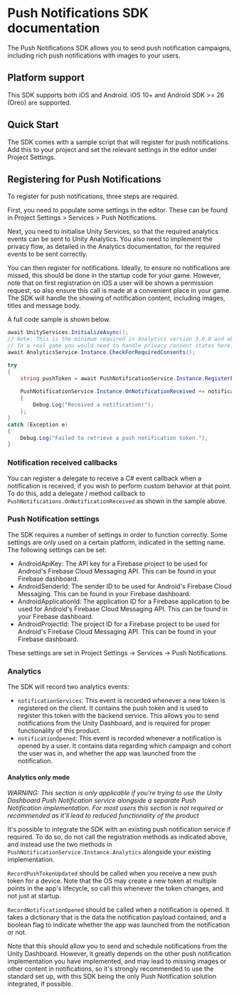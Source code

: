 # Push Notifications SDK documentation

The Push Notifications SDK allows you to send push notification campaigns, including rich push notifications with images to your users.

## Platform support

This SDK supports both iOS and Android. iOS 10+ and Android SDK >= 26 (Oreo) are supported.

## Quick Start

The SDK comes with a sample script that will register for push notifications. Add this to your project and set the relevant settings in the editor under Project Settings.

## Registering for Push Notifications

To register for push notifications, three steps are required.

First, you need to populate some settings in the editor. These can be found in Project Settings > Services > Push Notifications.

Next, you need to initialise Unity Services, so that the required analytics events can be sent to Unity Analytics. You also need to implement the privacy flow, as detailed in the Analytics documentation, for the required events to be sent correctly.

You can then register for notifications. Ideally, to ensure no notifications are missed, this should be done in the startup code for your game. However, note that on first registration on iOS a user will be shown a permission request, so also ensure this call is made at a convenient place in your game. The SDK will handle the showing of notification content, including images, titles and message body.

A full code sample is shown below.

```cs
await UnityServices.InitializeAsync();   
// Note: This is the minimum required in Analytics version 3.0.0 and above to ensure the events with the push notification data are sent correctly.
// In a real game you would need to handle privacy consent states here, see the Analytics documentation for more details.
await AnalyticsService.Instance.CheckForRequiredConsents();

try
{
    string pushToken = await PushNotificationService.Instance.RegisterForPushNotificationsAsync();
    
    PushNotificationService.Instance.OnNotificationReceived += notificationData =>
    {
        Debug.Log("Received a notification!");
    };
}
catch (Exception e)
{
    Debug.Log("Failed to retrieve a push notification token.");
}
```

### Notification received callbacks

You can register a delegate to receive a C# event callback when a notification is received, if you wish to perform custom behavior at that point. To do this, add a delegate / method callback to `PushNotifications.OnNotificationReceived` as shown in the sample above.

### Push Notification settings

The SDK requires a number of settings in order to function correctly. Some settings are only used on a certain platform, indicated in the setting name. The following settings can be set:

* AndroidApiKey: The API key for a Firebase project to be used for Android's Firebase Cloud Messaging API. This can be found in your Firebase dashboard.
* AndroidSenderId: The sender ID to be used for Android's Firebase Cloud Messaging. This can be found in your Firebase dashboard.
* AndroidApplicationId: The application ID for a Firebase application to be used for Android's Firebase Cloud Messaging API. This can be found in your Firebase dashboard.
* AndroidProjectId: The project ID for a Firebase project to be used for Android's Firebase Cloud Messaging API. This can be found in your Firebase dashboard.

These settings are set in Project Settings -> Services -> Push Notifications.

### Analytics

The SDK will record two analytics events:

* `notificationServices`: This event is recorded whenever a new token is registered on the client. It contains the push token and is used to register this token with the backend service. This allows you to send notifications from the Unity Dashboard, and is required for proper functionality of this product.
* `notificationOpened`: This event is recorded whenever a notification is opened by a user. It contains data regarding which campaign and cohort the user was in, and whether the app was launched from the notification.

#### Analytics only mode

*WARNING: This section is only applicable if you're trying to use the Unity Dashboard Push Notification service alongside a separate Push Notification implementation. For most users this section is not required or recommended as it'll lead to reduced functionality of the product*

It's possible to integrate the SDK with an existing push notification service if required. To do so, do not call the registration methods as indicated above, and instead use the two methods in `PushNotificationService.Instance.Analytics` alongside your existing implementation.

`RecordPushTokenUpdated` should be called when you receive a new push token for a device. Note that the OS may create a new token at multiple points in the app's lifecycle, so call this whenever the token changes, and not just at startup.

`RecordNotificationOpened` should be called when a notification is opened. It takes a dictionary that is the data the notification payload contained, and a boolean flag to indicate whether the app was launched from the notification or not.

Note that this should allow you to send and schedule notifications from the Unity Dashboard. However, it greatly depends on the other push notification implementation you have implemented, and may lead to missing images or other content in notifications, so it's strongly recommended to use the standard set up, with this SDK being the only Push Notification solution integrated, if possible.
